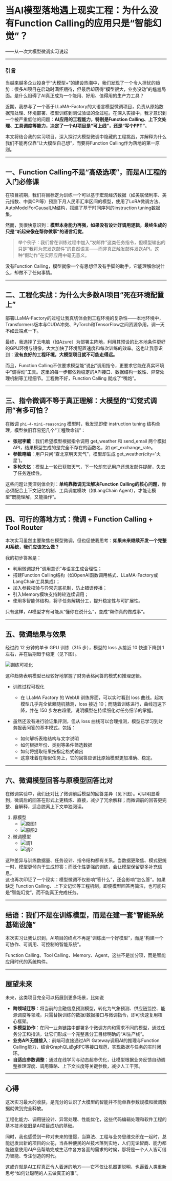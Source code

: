 # **当AI模型落地遇上现实工程：为什么没有Function Calling的应用只是“智能幻觉”？**

——从一次大模型微调实习说起

* * *

### 引言

当越来越多企业投身于“大模型+”的建设热潮中，我们发现了一个令人担忧的趋势：很多AI项目在启动时满怀期待，但最后却落得“模型很大，业务没动”的尴尬局面。是什么阻碍了AI真正成为一个能用、好用、值得用的生产力工具？

近期，我参与了一个基于LLaMA-Factory的大语言模型微调项目，负责从原始数据预处理、环境部署、模型训练到测试验证的全过程。在深入实操中，我才意识到一个被严重低估的问题：**AI应用的工程能力，特别是Function Calling、上下文处理、工具调度等能力，决定了一个AI项目是“可上线”，还是“写个PPT”**。

本文将结合我的实习项目，深入探讨大模型微调中隐藏的工程挑战，并解释为什么我们不能再仅靠“让大模型自己想”，而要将Function Calling作为落地的第一原则。

* * *

## 一、Function Calling不是“高级选项”，而是AI工程的入门必修课

在项目初期，我们将目标定为训练一个可以基于宏观经济数据（如美联储利率、美元指数、中美CPI等）预测下月人民币汇率区间的模型，使用了LoRA微调方法、AutoModelForCausalLM结构，搭建了基于时间序列的instruction tuning数据集。

然而，我很快意识到：**模型本身能力再强，如果没有设计好调用逻辑，最终生成的只是“听起来像在帮你做事”的语言幻觉**。

> 举个例子：我们曾在训练过程中加入“发邮件”这类任务指令，但模型输出的只是“我将为您发送邮件”的自然语言——而非真正触发邮件发送API。这种“假动作”在实际应用中毫无意义。

没有Function Calling，模型就像一个有思想但没有手脚的助手，它能理解你说什么，却做不了任何事情。

* * *

## 二、工程化实战：为什么大多数AI项目“死在环境配置上”

部署LLaMA-Factory的过程让我真切体会到工程环境的复杂性——本地环境中，Transformers版本与CUDA冲突、PyTorch和TensorFlow之间资源争用，调一天不如云端点一下。

最终，我选择了云电脑（如Azure）为部署主阵地，利用其预设的比本地条件更好的GPU环境与镜像，大大加快了环境配置速度和每次训练的效率。这也让我意识到：**没有良好的工程环境，大模型项目就不可能走得远。**

而且，Function Calling不仅要求模型能“说出”调用指令，更要求它能在真实环境中“调得动”工具。这里的每一步都依赖稳定的API接口、数据结构一致性、异常处理机制等工程细节。工程做不好，Function Calling 就成了“嘴炮”。

* * *

## 三、指令微调不等于真正理解：大模型的“幻觉式调用”有多可怕？

在微调 `phi-4-mini-reasoning` 模型时，我发现即使 instruction tuning 结构合理，模型依旧容易犯几个“工程致命错”：

- **张冠李戴**：我们希望模型根据指令调用 get\_weather 和 send\_email 两个模拟API，结果模型生成的是完全不存在的函数名，如 get\_exchange\_rate。
- **参数瞎编**：用户只问“查北京明天天气”，模型却生成 get\_weather(city='火星')。
- **多轮失忆**：模型上一轮已获取天气，下一轮却忘记用户还想发邮件提醒，失去了任务连续性。

这些问题让我深刻体会到：**单纯靠微调无法解决Function Calling的核心问题**，你必须配合上下文记忆机制、工具调度模块（如LangChain Agent），才能让模型“既能理解，又能操作”。

* * *

## 四、可行的落地方式：微调 + Function Calling + Tool Router

本次实习虽然主要聚焦在模型微调，但也促使我思考：**如果未来继续开发一个完整AI系统，我们应该怎么做？**

我的初步答案是：

- 利用微调提升“调用意识”与语言生成合理性；
- 搭建Function Calling结构（如OpenAI函数调用格式、LLaMA-Factory或LangChain工具集成）；
- 加入参数校验与异常兜底机制，防止错误传播；
- 引入Memory模块支持跨轮连续调用；
- 使用多智能体结构，将子任务解耦分工，提升稳定性与可扩展性。

只有这样，AI模型才有可能从“懂你在说什么”，变成“帮你真的做成事”。

* * *

## 五、微调结果与效果

经过约 12 分钟的单卡 GPU 训练（315 步），模型的 loss 从接近 10 快速下降到 1 左右，并在后期趋于稳定（见下图）。

![训练可视化](./训练可视化.png)<br>

这种趋势表明模型已经较好地掌握了财务表格问答的模式和推理逻辑。

- 训练过程可视化
  - 在 LLaMA Factory 的 WebUI 训练界面，可以实时看到 loss 曲线。起初模型几乎完全依赖随机猜测，loss 接近 10；而随着训练进行，曲线迅速下降，并在 150 步左右趋缓，说明模型在持续细化对任务细节的掌握。
- 虽然还没有进行验证集评测，但从 loss 曲线可以合理推测，模型已学习到财务报表问答的基本模式，包括：

  - 如何解析表格结构与文字说明
  - 如何根据年份、类别等条件筛选数据
  - 如何将提取结果按指定格式输出
  - 这意味着在相似任务上，它的回答应该比原始模型更加准确、稳定。

* * *

## 六、微调模型回答与原模型回答比对

在微调实验中，我们还对比了微调前后模型的回答差异（见下图）。可以明显看到，微调后的回答在形式上更精炼、直接，减少了冗余解释；而微调前的回答更完整、自解释，适合脱离上下文单独阅读。

1. 原模型
   - ![原图1](./原1.png)
   - ![原图2](./原2.png)
2. 微调模型
   - ![调1](./调1.png)
   - ![调2](./调2.png)

这种差异与训练数据量、任务设计、指令结构都有关系。当数据更聚焦、模式更统一时，模型更倾向于生成短答；而泛化性更强的训练，会让模型保留更多补充信息。  
这也再次印证了一个现实：模型微调不仅影响“答什么”，还会影响“怎么答”。如果缺乏 Function Calling、上下文记忆等工程机制，即便模型回答再简洁，也可能只是“智能幻觉”，而不能真正完成任务。

* * *

## 结语：我们不是在训练模型，而是在建一套“智能系统基础设施”

本次实习让我认识到，AI项目的终点不再是“训练出一个好模型”，而是“构建一个可协作、可调用、可控制的智能系统”。

Function Calling、Tool Calling、Memory、Agent，这些不是加分项，而是智能应用时代的系统构件。  

* * *

## 展望未来

未来，这类项目完全可以拓展到更多场景，比如说

- **跨领域迁移**：将当前的金融信息预测模型，转化为气象预测、供应链监控、能源调度等领域，只需替换训练的数据/数据接口与微调指令，即可快速复用核心框架。
- **多模型协作**：在同一业务链路中部署多个微调方向和需求不同的模型，通过任务分工和指派，让它们形成一个完整且分工目标明确的“AI生产线”。
- **业务API无缝接入**：前端可直接通过API Gateway调用AI的推理与Function Calling能力，结合GraphQL或gRPC等接口规范，实现数据与任务的实时闭环。
- **自适应参数调整**：通过在线学习与动态超参优化，让模型根据业务反馈自动调整推理深度、调用策略、上下文长度等关键参数，减少人工干预。

* * *

## 心得

这次实习最大的收获，是充分的认识了大模型的智能并不能单靠参数规模和微调数据就做到完全释放。

工程化能力、调用链设计、异常处理、性能优化，这些代码编辑处理和软件工程的基本技术依旧是AI项目成功的基础。

同时，我也感受到一种对未来的憧憬，当算法、工程与业务思维交织在一起时，总能迸发出新的项目的火花，当各种便民的AI技术落到实地，人们无论智商、能力都能随意使用AI产品帮助完成生活中各方各面的需求的时候，那将是一个人人皆可借力智能、专注创造的时代。

这或许就是AI工程真正令人着迷的地方——它不仅让机器更聪明，也逼着人类重新思考“如何让聪明的人去做真正的事”。
